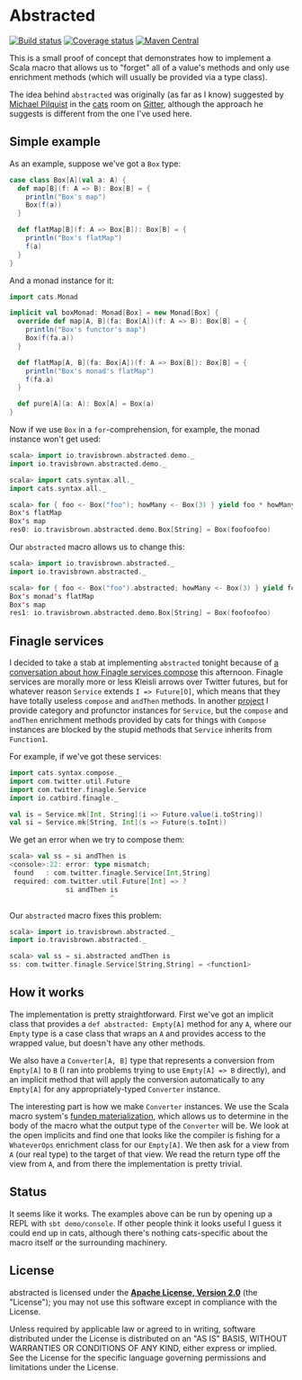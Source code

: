 # Abstracted

[![Build status](https://img.shields.io/travis/travisbrown/abstracted/master.svg)](http://travis-ci.org/travisbrown/abstracted)
[![Coverage status](https://img.shields.io/codecov/c/github/travisbrown/iteratee/master.svg)](https://codecov.io/github/travisbrown/abstracted)
[![Maven Central](https://img.shields.io/maven-central/v/io.travisbrown/abstracted_2.11.svg)](https://maven-badges.herokuapp.com/maven-central/io.travisbrown/abstracted_2.11)

This is a small proof of concept that demonstrates how to implement a Scala
macro that allows us to "forget" all of a value's methods and only use
enrichment methods (which will usually be provided via a type class).

The idea behind `abstracted` was originally (as far as I know) suggested by
[Michael Pilquist](https://twitter.com/mpilquist) in the
[cats](https://github.com/non/cats) room on
[Gitter](https://gitter.im/non/cats?at=5565ecf27a71f1612c266c8d), although the
approach he suggests is different from the one I've used here.

## Simple example

As an example, suppose we've got a `Box` type:

```scala
case class Box[A](val a: A) {
  def map[B](f: A => B): Box[B] = {
    println("Box's map")
    Box(f(a))
  }

  def flatMap[B](f: A => Box[B]): Box[B] = {
    println("Box's flatMap")
    f(a)
  }
}
```

And a monad instance for it:

```scala
import cats.Monad

implicit val boxMonad: Monad[Box] = new Monad[Box] {
  override def map[A, B](fa: Box[A])(f: A => B): Box[B] = {
    println("Box's functor's map")
    Box(f(fa.a))
  }

  def flatMap[A, B](fa: Box[A])(f: A => Box[B]): Box[B] = {
    println("Box's monad's flatMap")
    f(fa.a)
  }

  def pure[A](a: A): Box[A] = Box(a)
}
```

Now if we use `Box` in a `for`-comprehension, for example, the monad instance
won't get used:

```scala
scala> import io.travisbrown.abstracted.demo._
import io.travisbrown.abstracted.demo._

scala> import cats.syntax.all._
import cats.syntax.all._

scala> for { foo <- Box("foo"); howMany <- Box(3) } yield foo * howMany
Box's flatMap
Box's map
res0: io.travisbrown.abstracted.demo.Box[String] = Box(foofoofoo)
```

Our `abstracted` macro allows us to change this:

```scala
scala> import io.travisbrown.abstracted._
import io.travisbrown.abstracted._

scala> for { foo <- Box("foo").abstracted; howMany <- Box(3) } yield foo * howMany
Box's monad's flatMap
Box's map
res1: io.travisbrown.abstracted.demo.Box[String] = Box(foofoofoo)
```

## Finagle services

I decided to take a stab at implementing `abstracted` tonight because of
[a conversation about how Finagle services compose](https://github.com/twitter/finagle/issues/385)
this afternoon. Finagle services are morally more or less Kleisli arrows over
Twitter futures, but for whatever reason `Service` extends `I => Future[O]`,
which means that they have totally useless `compose` and `andThen` methods. In
another [project](https://github.com/travisbrown/catbird) I provide category
and profunctor instances for `Service`, but the `compose` and `andThen`
enrichment methods provided by cats for things with `Compose` instances are
blocked by the stupid methods that `Service` inherits from `Function1`.

For example, if we've got these services:

```scala
import cats.syntax.compose._
import com.twitter.util.Future
import com.twitter.finagle.Service
import io.catbird.finagle._

val is = Service.mk[Int, String](i => Future.value(i.toString))
val si = Service.mk[String, Int](s => Future(s.toInt))
```

We get an error when we try to compose them:

```scala
scala> val ss = si andThen is
<console>:22: error: type mismatch;
 found   : com.twitter.finagle.Service[Int,String]
 required: com.twitter.util.Future[Int] => ?
              si andThen is
                         ^
```

Our `abstracted` macro fixes this problem:

```scala
scala> import io.travisbrown.abstracted._
import io.travisbrown.abstracted._

scala> val ss = si.abstracted andThen is
ss: com.twitter.finagle.Service[String,String] = <function1>
```

## How it works

The implementation is pretty straightforward. First we've got an implicit class
that provides a `def abstracted: Empty[A]` method for any `A`, where our `Empty`
type is a case class that wraps an `A` and provides access to the wrapped value,
but doesn't have any other methods.

We also have a `Converter[A, B]` type that represents a conversion from
`Empty[A]` to `B` (I ran into problems trying to use `Empty[A] => B` directly),
and an implicit method that will apply the conversion automatically to any
`Empty[A]` for any appropriately-typed `Converter` instance.

The interesting part is how we make `Converter` instances. We use the Scala
macro system's [fundep materialization](http://docs.scala-lang.org/overviews/macros/implicits.html), which allows us to determine in the body of the macro what the output
type of the `Converter` will be. We look at the open implicits and find one that
looks like the compiler is fishing for a `WhateverOps` enrichment class for our
`Empty[A]`. We then ask for a view from `A` (our real type) to the target of
that view. We read the return type off the view from `A`, and from there the
implementation is pretty trivial.

## Status

It seems like it works. The examples above can be run by opening up a REPL with
`sbt demo/console`. If other people think it looks useful I guess it could end
up in cats, although there's nothing cats-specific about the macro itself or the
surrounding machinery.

## License

abstracted is licensed under the **[Apache License, Version 2.0][apache]** (the
"License"); you may not use this software except in compliance with the License.

Unless required by applicable law or agreed to in writing, software
distributed under the License is distributed on an "AS IS" BASIS,
WITHOUT WARRANTIES OR CONDITIONS OF ANY KIND, either express or implied.
See the License for the specific language governing permissions and
limitations under the License.

[apache]: http://www.apache.org/licenses/LICENSE-2.0
